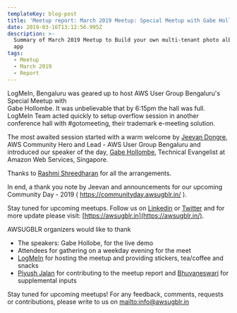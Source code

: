 ```yaml
---
templateKey: blog-post
title: 'Meetup report: March 2019 Meetup: Special Meetup with Gabe Hollombe'
date: 2019-03-16T13:12:56.995Z
description: >-
  Summary of March 2019 Meetup to Build your own multi-tenant photo album web
  app
tags:
  - Meetup
  - March 2019
  - Report
---
```

LogMeIn, Bengaluru was geared up to host AWS User Group Bengaluru's Special Meetup with\
Gabe Hollombe. It was unbelievable that by 6:15pm the hall was full. LogMeIn Team acted quickly to setup overflow session in another conference hall with #gotomeeting, their trademark e-meeting solution.

The most awaited session started with a warm welcome by [Jeevan Dongre](https://www.linkedin.com/in/jeevandongre/), AWS Community Hero and Lead - AWS User Group Bengaluru and introduced our speaker of the day, [Gabe Hollombe](https://www.linkedin.com/in/gabehollombe/), Technical Evangelist at Amazon Web Services, Singapore.







Thanks to [Rashmi Shreedharan](https://www.linkedin.com/in/rashmis/) for all the arrangements.

In end, a thank you note by Jeevan and announcements for our upcoming Community Day - 2019 ( https://communityday.awsugblr.in/ ). 

Stay tuned for upcoming meetups. Follow us on [Linkedin](https://www.linkedin.com/in/awsugblr/) or [Twitter](https://twitter.com/awsugblr) and for more update please visit:  [https://awsugblr.in](https://awsugblr.in/).

AWSUGBLR organizers would like to thank

* The speakers: Gabe Hollobe, for the live demo
* Attendees for gathering on a weekday evening for the meet
* [LogMeIn](https://www.logmein.com/) for hosting the meetup and providing stickers, tea/coffee and snacks
* [Piyush Jalan](https://www.linkedin.com/in/piyush-jalan/) for contributing to the meetup report and [Bhuvaneswari](https://www.linkedin.com/in/bhuvanas/) for supplemental inputs

Stay tuned for upcoming meetups! For any feedback, comments, requests or contributions, please write to us on <mailto:info@awsugblr.in>
